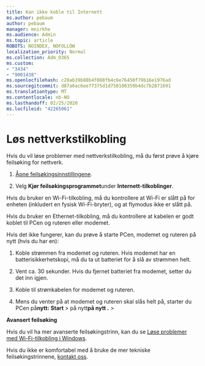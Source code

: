 ```yaml
---
title: Kan ikke koble til Internett
ms.author: pebaum
author: pebaum
manager: mnirkhe
ms.audience: Admin
ms.topic: article
ROBOTS: NOINDEX, NOFOLLOW
localization_priority: Normal
ms.collection: Adm_O365
ms.custom:
- "3434"
- "9001438"
ms.openlocfilehash: c28ab39b88b4f088fb4c6e76450f79b16e1976ad
ms.sourcegitcommit: d87a6ac6ee77375d1d750100359b4dc7b2871691
ms.translationtype: MT
ms.contentlocale: nb-NO
ms.lasthandoff: 02/25/2020
ms.locfileid: "42265061"
---
```

# <a name="fix-network-connection"></a>Løs nettverkstilkobling

Hvis du vil løse problemer med nettverkstilkobling, må du først prøve å kjøre feilsøking for nettverk. 

1. [Åpne feilsøkingsinnstillingene](ms-settings:troubleshoot).

2. Velg **Kjør feilsøkingsprogrammet**under **Internett-tilkoblinger**.

Hvis du bruker en Wi-Fi-tilkobling, må du kontrollere at Wi-Fi er slått på for enheten (inkludert en fysisk Wi-Fi-bryter), og at flymodus ikke er slått på.

Hvis du bruker en Ethernet-tilkobling, må du kontrollere at kabelen er godt koblet til PCen og ruteren eller modemet.

Hvis det ikke fungerer, kan du prøve å starte PCen, modemet og ruteren på nytt (hvis du har en):

1. Koble strømmen fra modemet og ruteren. Hvis modemet har en batterisikkerhetskopi, må du ta ut batteriet for å slå av strømmen helt.

2. Vent ca. 30 sekunder. Hvis du fjernet batteriet fra modemet, setter du det inn igjen.

3. Koble til strømkabelen for modemet og ruteren.

4. Mens du venter på at modemet og ruteren skal slås helt på, starter du PCen på**nytt:** **Start** > på nytt**på nytt .** > 

**Avansert feilsøking**

Hvis du vil ha mer avanserte feilsøkingstrinn, kan du se [Løse problemer med Wi-Fi-tilkobling i Windows](https://support.microsoft.com/help/10741?ocid=SMC10741%2F). 

Hvis du ikke er komfortabel med å bruke de mer tekniske feilsøkingstrinnene, [kontakt oss](https://support.microsoft.com/contactus).

